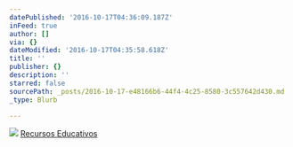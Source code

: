 ```yaml
---
datePublished: '2016-10-17T04:36:09.187Z'
inFeed: true
author: []
via: {}
dateModified: '2016-10-17T04:35:58.618Z'
title: ''
publisher: {}
description: ''
starred: false
sourcePath: _posts/2016-10-17-e48166b6-44f4-4c25-8580-3c557642d430.md
_type: Blurb

---
```

![](https://the-grid-user-content.s3-us-west-2.amazonaws.com/5a4b849f-cc6d-4978-b5e7-1055d8d7416c.jpg)
[Recursos Educativos][0]

[0]: http://iberus.wikispaces.com/